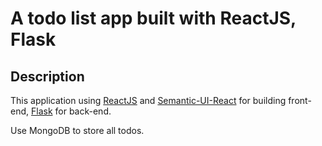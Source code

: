 A todo list app built with ReactJS, Flask
=============

Description
-----------
This application using [ReactJS](https://facebook.github.io/react/) and [Semantic-UI-React](https://react.semantic-ui.com/introduction) for building front-end, [Flask](http://flask.pocoo.org/) for back-end.

Use MongoDB to store all todos.
